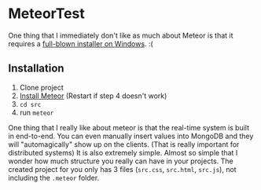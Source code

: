 # MeteorTest

One thing that I immediately don't like as much about Meteor is that it requires a [full-blown installer on Windows][installer]. :(


## Installation
1. Clone project
2. [Install Meteor][installer] (Restart if step 4 doesn't work)
3. `cd src`
4. run `meteor`

One thing that I really like about meteor is that the real-time system is built in end-to-end. You can even manually insert values into MongoDB and they will "automagically" show up on the clients. (That is really important for distributed systems)
It is also extremely simple. Almost so simple that I wonder how much structure you really can have in your projects. The created project for you only has 3 files (`src.css`, `src.html`, `src.js`), not including the `.meteor` folder.

[installer]: https://www.meteor.com/install
